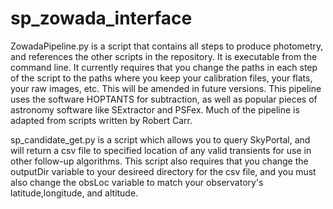 # sp_zowada_interface

ZowadaPipeline.py is a script that contains all steps to produce photometry, and references the other scripts in the repository. 
It is executable from the command line. It currently requires that you change the paths in each step of the script to the paths where you keep your calibration 
files, your flats, your raw images, etc. This will be amended in future versions.  This pipeline uses the software HOPTANTS for subtraction, as well as popular
pieces of astronomy software like SExtractor and PSFex. Much of the pipeline is adapted from scripts written by Robert Carr.


sp_candidate_get.py is a script which allows you to query SkyPortal, and will return a csv file to specified location of any valid transients for use in other 
follow-up algorithms. This script also requires that you change the outputDir variable to your desireed directory for the csv file, and you must also change the 
obsLoc variable to match your observatory's latitude,longitude, and altitude. 
